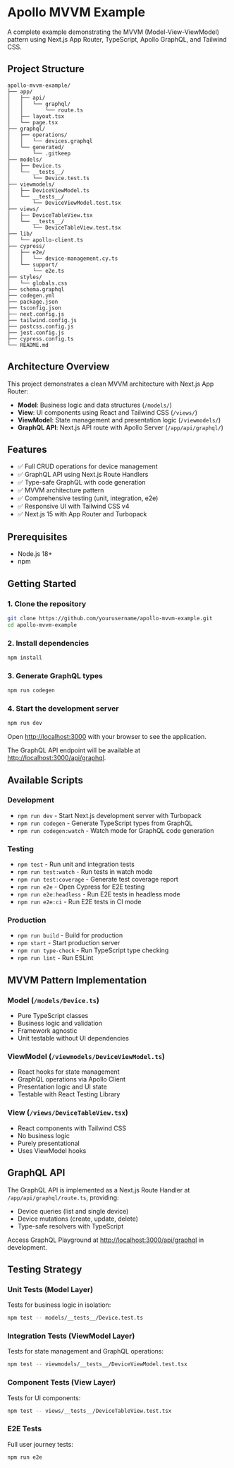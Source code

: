 # Apollo MVVM Example

A complete example demonstrating the MVVM (Model-View-ViewModel) pattern using Next.js App Router, TypeScript, Apollo GraphQL, and Tailwind CSS.

## Project Structure

```
apollo-mvvm-example/
├── app/
│   ├── api/
│   │   └── graphql/
│   │       └── route.ts
│   ├── layout.tsx
│   └── page.tsx
├── graphql/
│   ├── operations/
│   │   └── devices.graphql
│   └── generated/
│       └── .gitkeep
├── models/
│   ├── Device.ts
│   └── __tests__/
│       └── Device.test.ts
├── viewmodels/
│   ├── DeviceViewModel.ts
│   └── __tests__/
│       └── DeviceViewModel.test.tsx
├── views/
│   ├── DeviceTableView.tsx
│   └── __tests__/
│       └── DeviceTableView.test.tsx
├── lib/
│   └── apollo-client.ts
├── cypress/
│   ├── e2e/
│   │   └── device-management.cy.ts
│   └── support/
│       └── e2e.ts
├── styles/
│   └── globals.css
├── schema.graphql
├── codegen.yml
├── package.json
├── tsconfig.json
├── next.config.js
├── tailwind.config.js
├── postcss.config.js
├── jest.config.js
├── cypress.config.ts
└── README.md
```

## Architecture Overview

This project demonstrates a clean MVVM architecture with Next.js App Router:

- **Model**: Business logic and data structures (`/models/`)
- **View**: UI components using React and Tailwind CSS (`/views/`)
- **ViewModel**: State management and presentation logic (`/viewmodels/`)
- **GraphQL API**: Next.js API route with Apollo Server (`/app/api/graphql/`)

## Features

- ✅ Full CRUD operations for device management
- ✅ GraphQL API using Next.js Route Handlers
- ✅ Type-safe GraphQL with code generation
- ✅ MVVM architecture pattern
- ✅ Comprehensive testing (unit, integration, e2e)
- ✅ Responsive UI with Tailwind CSS v4
- ✅ Next.js 15 with App Router and Turbopack

## Prerequisites

- Node.js 18+
- npm

## Getting Started

### 1. Clone the repository

```bash
git clone https://github.com/yourusername/apollo-mvvm-example.git
cd apollo-mvvm-example
```

### 2. Install dependencies

```bash
npm install
```

### 3. Generate GraphQL types

```bash
npm run codegen
```

### 4. Start the development server

```bash
npm run dev
```

Open [http://localhost:3000](http://localhost:3000) with your browser to see the application.

The GraphQL API endpoint will be available at [http://localhost:3000/api/graphql](http://localhost:3000/api/graphql).

## Available Scripts

### Development

- `npm run dev` - Start Next.js development server with Turbopack
- `npm run codegen` - Generate TypeScript types from GraphQL
- `npm run codegen:watch` - Watch mode for GraphQL code generation

### Testing

- `npm test` - Run unit and integration tests
- `npm run test:watch` - Run tests in watch mode
- `npm run test:coverage` - Generate test coverage report
- `npm run e2e` - Open Cypress for E2E testing
- `npm run e2e:headless` - Run E2E tests in headless mode
- `npm run e2e:ci` - Run E2E tests in CI mode

### Production

- `npm run build` - Build for production
- `npm start` - Start production server
- `npm run type-check` - Run TypeScript type checking
- `npm run lint` - Run ESLint

## MVVM Pattern Implementation

### Model (`/models/Device.ts`)

- Pure TypeScript classes
- Business logic and validation
- Framework agnostic
- Unit testable without UI dependencies

### ViewModel (`/viewmodels/DeviceViewModel.ts`)

- React hooks for state management
- GraphQL operations via Apollo Client
- Presentation logic and UI state
- Testable with React Testing Library

### View (`/views/DeviceTableView.tsx`)

- React components with Tailwind CSS
- No business logic
- Purely presentational
- Uses ViewModel hooks

## GraphQL API

The GraphQL API is implemented as a Next.js Route Handler at `/app/api/graphql/route.ts`, providing:

- Device queries (list and single device)
- Device mutations (create, update, delete)
- Type-safe resolvers with TypeScript

Access GraphQL Playground at [http://localhost:3000/api/graphql](http://localhost:3000/api/graphql) in development.

## Testing Strategy

### Unit Tests (Model Layer)

Tests for business logic in isolation:

```bash
npm test -- models/__tests__/Device.test.ts
```

### Integration Tests (ViewModel Layer)

Tests for state management and GraphQL operations:

```bash
npm test -- viewmodels/__tests__/DeviceViewModel.test.tsx
```

### Component Tests (View Layer)

Tests for UI components:

```bash
npm test -- views/__tests__/DeviceTableView.test.tsx
```

### E2E Tests

Full user journey tests:

```bash
npm run e2e
```
